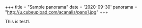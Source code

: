 +++
title = "Sample panorama"
date = '2020-09-30'
panorama = "http://u.cubeupload.com/acanalis/pano1.jpg"
+++

This is test1.



